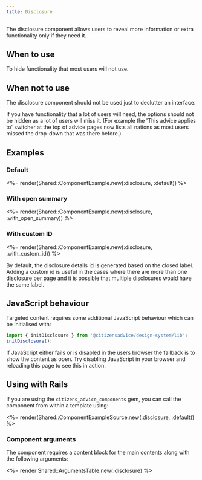 ```yaml
---
title: Disclosure
---
```


The disclosure component allows users to reveal more information or extra functionality only if they need it.

## When to use

To hide functionality that most users will not use.

## When not to use

The disclosure component should not be used just to declutter an interface.

If you have functionality that a lot of users will need, the options should not be hidden as a lot of users will miss it. (For example the 'This advice applies to' switcher at the top of advice pages now lists all nations as most users missed the drop-down that was there before.)

## Examples

### Default

<%= render(Shared::ComponentExample.new(:disclosure, :default)) %>

### With open summary

<%= render(Shared::ComponentExample.new(:disclosure, :with_open_summary)) %>

### With custom ID

<%= render(Shared::ComponentExample.new(:disclosure, :with_custom_id)) %>

By default, the disclosure details id is generated based on the closed label. Adding a custom id is useful in the cases where there are more than one disclosure per page and it is possible that multiple disclosures would have the same label.

## JavaScript behaviour

Targeted content requires some additional JavaScript behaviour which can be initialised with:

```js
import { initDisclosure } from '@citizensadvice/design-system/lib';
initDisclosure();
```

If JavaScript either fails or is disabled in the users browser the fallback is to show the content as open. Try disabling JavaScript in your browser and reloading this page to see this in action.

## Using with Rails

If you are using the `citizens_advice_components` gem, you can call the component from within a template using:

<%= render(Shared::ComponentExampleSource.new(:disclosure, :default)) %>

### Component arguments

The component requires a content block for the main contents along with the following arguments:

<%= render Shared::ArgumentsTable.new(:disclosure) %>
